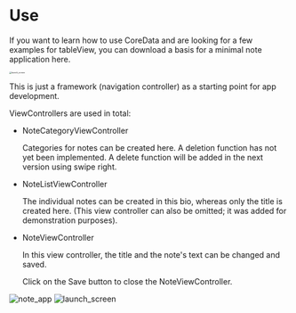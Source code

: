 # Use

If you want to learn how to use CoreData and are looking for a few examples for tableView, you can download a basis for a minimal note application here.

<img src="[/Users/sevenandrew/Downloads/launch_screen.png](https://github.com/SevenAndrew/Notify-iOS17/assets/82178604/d8854683-3e32-447f-a644-cfdbe29b80cb)" alt="launch_screen" style="zoom:25%;" />

This is just a framework (navigation controller) as a starting point for app development.

ViewControllers are used in total:

* NoteCategoryViewController

  Categories for notes can be created here. A deletion function has not yet been implemented. A delete function will be added in the next version using swipe right.

* NoteListViewController

  The individual notes can be created in this bio, whereas only the title is created here.
  (This view controller can also be omitted; it was added for demonstration purposes).

* NoteViewController

  In this view controller, the title and the note's text can be changed and saved.

  Click on the Save button to close the NoteViewController.
  
![note_app](https://github.com/SevenAndrew/Notify-iOS17/assets/82178604/d8854683-3e32-447f-a644-cfdbe29b80cb)
![launch_screen](https://github.com/SevenAndrew/Notify-iOS17/assets/82178604/90a92530-c08b-4776-a873-8fe73056a61d)
